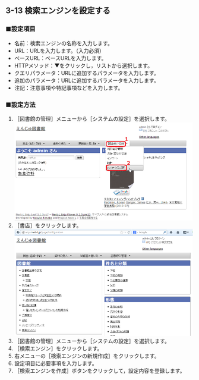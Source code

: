3-13 検索エンジンを設定する
---------------------------

### ■設定項目

* 名前：検索エンジンの名称を入力します。
* URL：URLを入力します。（入力必須）
* ベースURL：ベースURLを入力します。
* HTTPメソッド：▼をクリックし，リストから選択します。
* クエリパラメータ：URLに追加するパラメータを入力します。
* 追加のパラメータ：URLに追加するパラメータを入力します。
* 注記：注意事項や特記事項などを入力します。

### ■設定方法

1. ［図書館の管理］メニューから［システムの設定］を選択します。  
   ![システムの設定](assets/images/image_system_setup.png)
2. ［書店］をクリックします。  
   ![システムの設定](assets/images/image_system_setup_library.png)
3. ［図書館の管理］メニューから［システムの設定］を選択します。
4. ［検索エンジン］をクリックします。
5. 右メニューの［検索エンジンの新規作成］をクリックします。
6. 設定項目に必要事項を入力します。
7. ［検索エンジンを作成］ボタンをクリックして，設定内容を登録します。

